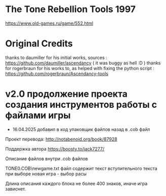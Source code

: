 # The Tone Rebellion Tools 1997 #
https://www.old-games.ru/game/552.html


# Original Credits #
thanks to daumiller for his initial works, sources : https://github.com/daumiller/ascendancy
( it was buggy as hell :D )
thanks for rogerbraun for his works to, as helped with fixing the python script : https://github.com/rogerbraun/Ascendancy-tools


# v2.0 продолжение проекта создания инструментов работы с файлами игры #
- 16.04.2025 добавил в код упаковщик файлов назад в .cob файл 

Проект перевода:
http://notabenoid.org/book/87928

Поддержка автора
https://boosty.to/jack7277/


Описание файлов внутри .cob файлов

TONE0.COB\newgame.txt файл содержит текст вступительного текста при выборе новая игра - выбор расы

Длина описания каждого блока не более 400 знаков, иначе игра зависнет.


